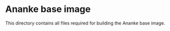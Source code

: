 # Ananke base image

This directory contains all files required for building the Ananke base image.
